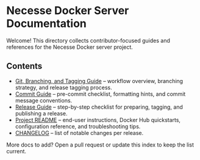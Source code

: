 # Necesse Docker Server Documentation

Welcome! This directory collects contributor-focused guides and references for the Necesse Docker server project.

## Contents

- [Git, Branching, and Tagging Guide](GIT_GUIDE.md) – workflow overview, branching strategy, and release tagging process.
- [Commit Guide](GIT_COMMIT_GUIDE.md) – pre-commit checklist, formatting hints, and commit message conventions.
- [Release Guide](GIT_RELEASE_GUIDE.md) – step-by-step checklist for preparing, tagging, and publishing a release.
- [Project README](../README.md) – end-user instructions, Docker Hub quickstarts, configuration reference, and troubleshooting tips.
- [CHANGELOG](../CHANGELOG.md) – list of notable changes per release.

More docs to add? Open a pull request or update this index to keep the list current.

